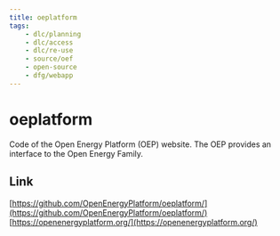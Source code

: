 ```yaml
---
title: oeplatform
tags:
    - dlc/planning
    - dlc/access
    - dlc/re-use
    - source/oef
    - open-source
    - dfg/webapp
---
```

# oeplatform
Code of the Open Energy Platform (OEP) website. The OEP provides an interface to the Open Energy Family.

## Link
[https://github.com/OpenEnergyPlatform/oeplatform/](https://github.com/OpenEnergyPlatform/oeplatform/)
[https://openenergyplatform.org/](https://openenergyplatform.org/)
